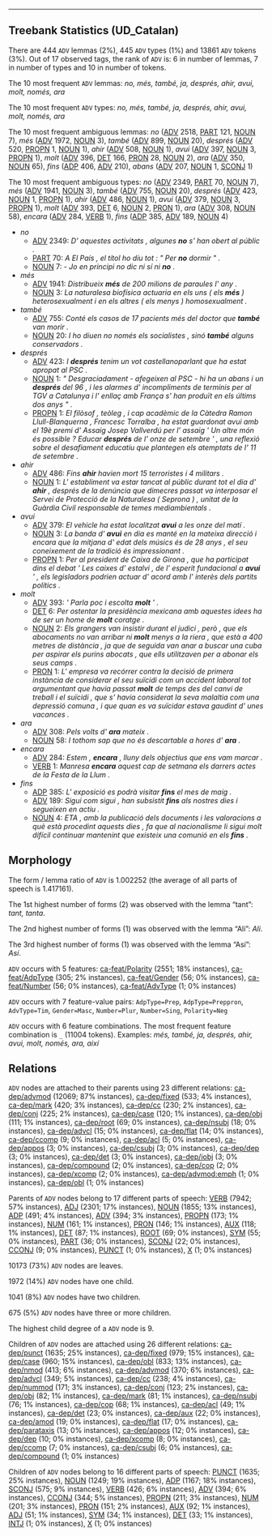 

--------------------------------------------------------------------------------

## Treebank Statistics (UD_Catalan)

There are 444 `ADV` lemmas (2%), 445 `ADV` types (1%) and 13861 `ADV` tokens (3%).
Out of 17 observed tags, the rank of `ADV` is: 6 in number of lemmas, 7 in number of types and 10 in number of tokens.

The 10 most frequent `ADV` lemmas: <em>no, més, també, ja, després, ahir, avui, molt, només, ara</em>

The 10 most frequent `ADV` types:  <em>no, més, també, ja, després, ahir, avui, molt, només, ara</em>

The 10 most frequent ambiguous lemmas: <em>no</em> ([ADV]() 2518, [PART]() 121, [NOUN]() 7), <em>més</em> ([ADV]() 1972, [NOUN]() 3), <em>també</em> ([ADV]() 899, [NOUN]() 20), <em>després</em> ([ADV]() 520, [PROPN]() 1, [NOUN]() 1), <em>ahir</em> ([ADV]() 508, [NOUN]() 1), <em>avui</em> ([ADV]() 397, [NOUN]() 3, [PROPN]() 1), <em>molt</em> ([ADV]() 396, [DET]() 166, [PRON]() 28, [NOUN]() 2), <em>ara</em> ([ADV]() 350, [NOUN]() 65), <em>fins</em> ([ADP]() 406, [ADV]() 210), <em>abans</em> ([ADV]() 207, [NOUN]() 1, [SCONJ]() 1)

The 10 most frequent ambiguous types:  <em>no</em> ([ADV]() 2349, [PART]() 70, [NOUN]() 7), <em>més</em> ([ADV]() 1941, [NOUN]() 3), <em>també</em> ([ADV]() 755, [NOUN]() 20), <em>després</em> ([ADV]() 423, [NOUN]() 1, [PROPN]() 1), <em>ahir</em> ([ADV]() 486, [NOUN]() 1), <em>avui</em> ([ADV]() 379, [NOUN]() 3, [PROPN]() 1), <em>molt</em> ([ADV]() 393, [DET]() 6, [NOUN]() 2, [PRON]() 1), <em>ara</em> ([ADV]() 308, [NOUN]() 58), <em>encara</em> ([ADV]() 284, [VERB]() 1), <em>fins</em> ([ADP]() 385, [ADV]() 189, [NOUN]() 4)


* <em>no</em>
  * [ADV]() 2349: <em>D' aquestes activitats , algunes <b>no</b> s' han obert al públic .</em>
  * [PART]() 70: <em>A El País , el títol ho diu tot : " Per <b>no</b> dormir " .</em>
  * [NOUN]() 7: <em>- Jo en principi no dic ni sí ni <b>no</b> .</em>
* <em>més</em>
  * [ADV]() 1941: <em>Distribueix <b>més</b> de 200 milions de paraules l' any .</em>
  * [NOUN]() 3: <em>La naturalesa biofísica actuaria en els uns ( els <b>més</b> ) heterosexualment i en els altres ( els menys ) homosexualment .</em>
* <em>també</em>
  * [ADV]() 755: <em>Conté els casos de 17 pacients més del doctor que <b>també</b> van morir .</em>
  * [NOUN]() 20: <em>I ho diuen no només els socialistes , sinó <b>també</b> alguns conservadors .</em>
* <em>després</em>
  * [ADV]() 423: <em>I <b>després</b> tenim un vot castellanoparlant que ha estat apropat al PSC .</em>
  * [NOUN]() 1: <em>" Desgraciadament - afegeixen al PSC - hi ha un abans i un <b>després</b> del 96 , i les alarmes d' incompliments de terminis per al TGV a Catalunya i l' enllaç amb França s' han produït en els últims dos anys " .</em>
  * [PROPN]() 1: <em>El filòsof , teòleg , i cap acadèmic de la Càtedra Ramon Llull-Blanquerna , Francesc Torralba , ha estat guardonat avui amb el 19è premi d' Assaig Josep Vallverdú per l' assaig ' Un altre món és possible ? Educar <b>després</b> de l' onze de setembre ' , una reflexió sobre el desafiament educatiu que plantegen els atemptats de l' 11 de setembre .</em>
* <em>ahir</em>
  * [ADV]() 486: <em>Fins <b>ahir</b> havien mort 15 terroristes i 4 militars .</em>
  * [NOUN]() 1: <em>L' establiment va estar tancat al públic durant tot el dia d' <b>ahir</b> , després de la denúncia que dimecres passat va interposar el Servei de Protecció de la Naturalesa ( Seprona ) , unitat de la Guàrdia Civil responsable de temes mediambientals .</em>
* <em>avui</em>
  * [ADV]() 379: <em>El vehicle ha estat localitzat <b>avui</b> a les onze del matí .</em>
  * [NOUN]() 3: <em>La banda d' <b>avui</b> en dia es manté en la mateixa direcció i encara que la mitjana d' edat dels músics és de 28 anys , el seu coneixement de la tradició és impressionant .</em>
  * [PROPN]() 1: <em>Per al president de Caixa de Girona , que ha participat dins el debat ' Les caixes d' estalvi , de l' esperit fundacional a <b>avui</b> ' , els legisladors podrien actuar d' acord amb l' interès dels partits polítics .</em>
* <em>molt</em>
  * [ADV]() 393: <em>' Parla poc i escolta <b>molt</b> ' .</em>
  * [DET]() 6: <em>Per ostentar la presidència mexicana amb aquestes idees ha de ser un home de <b>molt</b> coratge .</em>
  * [NOUN]() 2: <em>Els grangers van insistir durant el judici , però , que els abocaments no van arribar ni <b>molt</b> menys a la riera , que està a 400 metres de distància , ja que de seguida van anar a buscar una cuba per aspirar els purins abocats , que ells utilitzaven per a abonar els seus camps .</em>
  * [PRON]() 1: <em>L' empresa va recórrer contra la decisió de primera instància de considerar el seu suïcidi com un accident laboral tot argumentant que havia passat <b>molt</b> de temps des del canvi de treball i el suïcidi , que s' havia considerat la seva malaltia com una depressió comuna , i que quan es va suïcidar estava gaudint d' unes vacances .</em>
* <em>ara</em>
  * [ADV]() 308: <em>Pels volts d' <b>ara</b> mateix .</em>
  * [NOUN]() 58: <em>I tothom sap que no és descartable a hores d' <b>ara</b> .</em>
* <em>encara</em>
  * [ADV]() 284: <em>Estem , <b>encara</b> , lluny dels objectius que ens vam marcar .</em>
  * [VERB]() 1: <em>Manresa <b>encara</b> aquest cap de setmana els darrers actes de la Festa de la Llum .</em>
* <em>fins</em>
  * [ADP]() 385: <em>L' exposició es podrà visitar <b>fins</b> el mes de maig .</em>
  * [ADV]() 189: <em>Sigui com sigui , han subsistit <b>fins</b> als nostres dies i segueixen en actiu .</em>
  * [NOUN]() 4: <em>ETA , amb la publicació dels documents i les valoracions a què està procedint aquests dies , fa que al nacionalisme li sigui molt difícil continuar mantenint que existeix una comunió en els <b>fins</b> .</em>

## Morphology

The form / lemma ratio of `ADV` is 1.002252 (the average of all parts of speech is 1.417161).

The 1st highest number of forms (2) was observed with the lemma “tant”: <em>tant, tanta</em>.

The 2nd highest number of forms (1) was observed with the lemma “Ali”: <em>Ali</em>.

The 3rd highest number of forms (1) was observed with the lemma “Así”: <em>Así</em>.

`ADV` occurs with 5 features: [ca-feat/Polarity]() (2551; 18% instances), [ca-feat/AdpType]() (305; 2% instances), [ca-feat/Gender]() (56; 0% instances), [ca-feat/Number]() (56; 0% instances), [ca-feat/AdvType]() (1; 0% instances)

`ADV` occurs with 7 feature-value pairs: `AdpType=Prep`, `AdpType=Preppron`, `AdvType=Tim`, `Gender=Masc`, `Number=Plur`, `Number=Sing`, `Polarity=Neg`

`ADV` occurs with 6 feature combinations.
The most frequent feature combination is `_` (11004 tokens).
Examples: <em>més, també, ja, després, ahir, avui, molt, només, ara, així</em>


## Relations

`ADV` nodes are attached to their parents using 23 different relations: [ca-dep/advmod]() (12069; 87% instances), [ca-dep/fixed]() (533; 4% instances), [ca-dep/mark]() (420; 3% instances), [ca-dep/cc]() (230; 2% instances), [ca-dep/conj]() (225; 2% instances), [ca-dep/case]() (120; 1% instances), [ca-dep/obj]() (111; 1% instances), [ca-dep/root]() (69; 0% instances), [ca-dep/nsubj]() (18; 0% instances), [ca-dep/advcl]() (15; 0% instances), [ca-dep/flat]() (14; 0% instances), [ca-dep/ccomp]() (9; 0% instances), [ca-dep/acl]() (5; 0% instances), [ca-dep/appos]() (3; 0% instances), [ca-dep/csubj]() (3; 0% instances), [ca-dep/dep]() (3; 0% instances), [ca-dep/det]() (3; 0% instances), [ca-dep/iobj]() (3; 0% instances), [ca-dep/compound]() (2; 0% instances), [ca-dep/cop]() (2; 0% instances), [ca-dep/xcomp]() (2; 0% instances), [ca-dep/advmod:emph]() (1; 0% instances), [ca-dep/obl]() (1; 0% instances)

Parents of `ADV` nodes belong to 17 different parts of speech: [VERB]() (7942; 57% instances), [ADJ]() (2301; 17% instances), [NOUN]() (1855; 13% instances), [ADP]() (491; 4% instances), [ADV]() (394; 3% instances), [PROPN]() (173; 1% instances), [NUM]() (161; 1% instances), [PRON]() (146; 1% instances), [AUX]() (118; 1% instances), [DET]() (87; 1% instances), [ROOT]() (69; 0% instances), [SYM]() (55; 0% instances), [PART]() (36; 0% instances), [SCONJ]() (22; 0% instances), [CCONJ]() (9; 0% instances), [PUNCT]() (1; 0% instances), [X]() (1; 0% instances)

10173 (73%) `ADV` nodes are leaves.

1972 (14%) `ADV` nodes have one child.

1041 (8%) `ADV` nodes have two children.

675 (5%) `ADV` nodes have three or more children.

The highest child degree of a `ADV` node is 9.

Children of `ADV` nodes are attached using 26 different relations: [ca-dep/punct]() (1635; 25% instances), [ca-dep/fixed]() (979; 15% instances), [ca-dep/case]() (960; 15% instances), [ca-dep/obl]() (833; 13% instances), [ca-dep/nmod]() (413; 6% instances), [ca-dep/advmod]() (370; 6% instances), [ca-dep/advcl]() (349; 5% instances), [ca-dep/cc]() (238; 4% instances), [ca-dep/nummod]() (171; 3% instances), [ca-dep/conj]() (123; 2% instances), [ca-dep/obj]() (82; 1% instances), [ca-dep/mark]() (81; 1% instances), [ca-dep/nsubj]() (76; 1% instances), [ca-dep/cop]() (68; 1% instances), [ca-dep/acl]() (49; 1% instances), [ca-dep/det]() (23; 0% instances), [ca-dep/aux]() (22; 0% instances), [ca-dep/amod]() (19; 0% instances), [ca-dep/flat]() (17; 0% instances), [ca-dep/parataxis]() (13; 0% instances), [ca-dep/appos]() (12; 0% instances), [ca-dep/dep]() (10; 0% instances), [ca-dep/xcomp]() (8; 0% instances), [ca-dep/ccomp]() (7; 0% instances), [ca-dep/csubj]() (6; 0% instances), [ca-dep/compound]() (1; 0% instances)

Children of `ADV` nodes belong to 16 different parts of speech: [PUNCT]() (1635; 25% instances), [NOUN]() (1249; 19% instances), [ADP]() (1167; 18% instances), [SCONJ]() (575; 9% instances), [VERB]() (426; 6% instances), [ADV]() (394; 6% instances), [CCONJ]() (344; 5% instances), [PROPN]() (211; 3% instances), [NUM]() (201; 3% instances), [PRON]() (151; 2% instances), [AUX]() (92; 1% instances), [ADJ]() (51; 1% instances), [SYM]() (34; 1% instances), [DET]() (33; 1% instances), [INTJ]() (1; 0% instances), [X]() (1; 0% instances)

